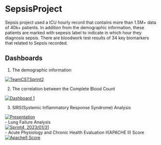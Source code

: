 # SepsisProject
Sepsis project used a ICU hourly record that contains more than 1.5M+ data of 40k+ patients. In addition from the demographic information, these patients are marked with sepesis label to indicate in which hour they diagnosis sepsis. There are bloodwork test results of 34 key biomarkers that related to Sepsis recorded.

## Dashboards
1. The demographic information
<div class='tableauPlaceholder' id='viz1676745794177' style='position: relative'><noscript><a href='#'><img alt='TeamCSTSprint2 ' src='https:&#47;&#47;public.tableau.com&#47;static&#47;images&#47;Se&#47;SepsisProject_16728104735250&#47;TeamCSTSprint2&#47;1_rss.png' style='border: none' /></a></noscript><object class='tableauViz'  style='display:none;'><param name='host_url' value='https%3A%2F%2Fpublic.tableau.com%2F' /> <param name='embed_code_version' value='3' /> <param name='site_root' value='' /><param name='name' value='SepsisProject_16728104735250&#47;TeamCSTSprint2' /><param name='tabs' value='no' /><param name='toolbar' value='yes' /><param name='static_image' value='https:&#47;&#47;public.tableau.com&#47;static&#47;images&#47;Se&#47;SepsisProject_16728104735250&#47;TeamCSTSprint2&#47;1.png' /> <param name='animate_transition' value='yes' /><param name='display_static_image' value='yes' /><param name='display_spinner' value='yes' /><param name='display_overlay' value='yes' /><param name='display_count' value='yes' /><param name='language' value='en-US' /></object></div>                <script type='text/javascript'>                    var divElement = document.getElementById('viz1676745794177');                    var vizElement = divElement.getElementsByTagName('object')[0];                    if ( divElement.offsetWidth > 800 ) { vizElement.style.width='1500px';vizElement.style.height='792px';} else if ( divElement.offsetWidth > 500 ) { vizElement.style.width='1500px';vizElement.style.height='792px';} else { vizElement.style.width='100%';vizElement.style.height='2577px';}                     var scriptElement = document.createElement('script');                    scriptElement.src = 'https://public.tableau.com/javascripts/api/viz_v1.js';                    vizElement.parentNode.insertBefore(scriptElement, vizElement);                </script>

2. The correlation between the Complete Blood Count
<div class='tableauPlaceholder' id='viz1676746902804' style='position: relative'><noscript><a href='#'><img alt='Dashboard 1 ' src='https:&#47;&#47;public.tableau.com&#47;static&#47;images&#47;Se&#47;SepsisProjectCorrelationbetweenBiomarkers&#47;Dashboard1&#47;1_rss.png' style='border: none' /></a></noscript><object class='tableauViz'  style='display:none;'><param name='host_url' value='https%3A%2F%2Fpublic.tableau.com%2F' /> <param name='embed_code_version' value='3' /> <param name='site_root' value='' /><param name='name' value='SepsisProjectCorrelationbetweenBiomarkers&#47;Dashboard1' /><param name='tabs' value='no' /><param name='toolbar' value='yes' /><param name='static_image' value='https:&#47;&#47;public.tableau.com&#47;static&#47;images&#47;Se&#47;SepsisProjectCorrelationbetweenBiomarkers&#47;Dashboard1&#47;1.png' /> <param name='animate_transition' value='yes' /><param name='display_static_image' value='yes' /><param name='display_spinner' value='yes' /><param name='display_overlay' value='yes' /><param name='display_count' value='yes' /><param name='language' value='en-US' /></object></div>                <script type='text/javascript'>                    var divElement = document.getElementById('viz1676746902804');                    var vizElement = divElement.getElementsByTagName('object')[0];                    if ( divElement.offsetWidth > 800 ) { vizElement.style.width='1500px';vizElement.style.height='777px';} else if ( divElement.offsetWidth > 500 ) { vizElement.style.width='1500px';vizElement.style.height='777px';} else { vizElement.style.width='100%';vizElement.style.height='3027px';}                     var scriptElement = document.createElement('script');                    scriptElement.src = 'https://public.tableau.com/javascripts/api/viz_v1.js';                    vizElement.parentNode.insertBefore(scriptElement, vizElement);                </script>

3. SIRS(Systemic Inflammatory Response Syndrome) Analysis
<div class='tableauPlaceholder' id='viz1676747221606' style='position: relative'><noscript><a href='#'><img alt='Presentation ' src='https:&#47;&#47;public.tableau.com&#47;static&#47;images&#47;Se&#47;SepsisAnalysis_SIRS&#47;Presentation&#47;1_rss.png' style='border: none' /></a></noscript><object class='tableauViz'  style='display:none;'><param name='host_url' value='https%3A%2F%2Fpublic.tableau.com%2F' /> <param name='embed_code_version' value='3' /> <param name='site_root' value='' /><param name='name' value='SepsisAnalysis_SIRS&#47;Presentation' /><param name='tabs' value='no' /><param name='toolbar' value='yes' /><param name='static_image' value='https:&#47;&#47;public.tableau.com&#47;static&#47;images&#47;Se&#47;SepsisAnalysis_SIRS&#47;Presentation&#47;1.png' /> <param name='animate_transition' value='yes' /><param name='display_static_image' value='yes' /><param name='display_spinner' value='yes' /><param name='display_overlay' value='yes' /><param name='display_count' value='yes' /><param name='language' value='en-US' /></object></div>                <script type='text/javascript'>                    var divElement = document.getElementById('viz1676747221606');                    var vizElement = divElement.getElementsByTagName('object')[0];                    vizElement.style.width='1280px';vizElement.style.height='877px';                    var scriptElement = document.createElement('script');                    scriptElement.src = 'https://public.tableau.com/javascripts/api/viz_v1.js';                    vizElement.parentNode.insertBefore(scriptElement, vizElement);                </script>
- Lung Failure Analysis
<div class='tableauPlaceholder' id='viz1676747356056' style='position: relative'><noscript><a href='#'><img alt='Sprint4, 2023&#47;01&#47;31 ' src='https:&#47;&#47;public.tableau.com&#47;static&#47;images&#47;Se&#47;SepsisProject-LungAnalysis&#47;LungAnalysis_1&#47;1_rss.png' style='border: none' /></a></noscript><object class='tableauViz'  style='display:none;'><param name='host_url' value='https%3A%2F%2Fpublic.tableau.com%2F' /> <param name='embed_code_version' value='3' /> <param name='site_root' value='' /><param name='name' value='SepsisProject-LungAnalysis&#47;LungAnalysis_1' /><param name='tabs' value='no' /><param name='toolbar' value='yes' /><param name='static_image' value='https:&#47;&#47;public.tableau.com&#47;static&#47;images&#47;Se&#47;SepsisProject-LungAnalysis&#47;LungAnalysis_1&#47;1.png' /> <param name='animate_transition' value='yes' /><param name='display_static_image' value='yes' /><param name='display_spinner' value='yes' /><param name='display_overlay' value='yes' /><param name='display_count' value='yes' /><param name='language' value='en-US' /></object></div>                <script type='text/javascript'>                    var divElement = document.getElementById('viz1676747356056');                    var vizElement = divElement.getElementsByTagName('object')[0];                    vizElement.style.width='1100px';vizElement.style.height='927px';                    var scriptElement = document.createElement('script');                    scriptElement.src = 'https://public.tableau.com/javascripts/api/viz_v1.js';                    vizElement.parentNode.insertBefore(scriptElement, vizElement);                </script>
- Acute Physiology and Chronic Health Evaluation II(APACHE II) Score
<div class='tableauPlaceholder' id='viz1676747437847' style='position: relative'><noscript><a href='#'><img alt='ApacheII Score ' src='https:&#47;&#47;public.tableau.com&#47;static&#47;images&#47;Se&#47;SepsisAnalysis_ApacheScore&#47;ApacheIIScore_1&#47;1_rss.png' style='border: none' /></a></noscript><object class='tableauViz'  style='display:none;'><param name='host_url' value='https%3A%2F%2Fpublic.tableau.com%2F' /> <param name='embed_code_version' value='3' /> <param name='site_root' value='' /><param name='name' value='SepsisAnalysis_ApacheScore&#47;ApacheIIScore_1' /><param name='tabs' value='no' /><param name='toolbar' value='yes' /><param name='static_image' value='https:&#47;&#47;public.tableau.com&#47;static&#47;images&#47;Se&#47;SepsisAnalysis_ApacheScore&#47;ApacheIIScore_1&#47;1.png' /> <param name='animate_transition' value='yes' /><param name='display_static_image' value='yes' /><param name='display_spinner' value='yes' /><param name='display_overlay' value='yes' /><param name='display_count' value='yes' /><param name='language' value='en-US' /></object></div>                <script type='text/javascript'>                    var divElement = document.getElementById('viz1676747437847');                    var vizElement = divElement.getElementsByTagName('object')[0];                    vizElement.style.width='1016px';vizElement.style.height='991px';                    var scriptElement = document.createElement('script');                    scriptElement.src = 'https://public.tableau.com/javascripts/api/viz_v1.js';                    vizElement.parentNode.insertBefore(scriptElement, vizElement);                </script>
